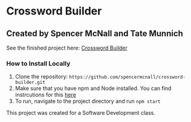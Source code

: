 # Crossword Builder

## Created by Spencer McNall and Tate Munnich

See the finished project here: [Crossword Builder](https://spencermcnall.github.io/crossword-builder)

### How to Install Locally

1. Clone the repository: `https://github.com/spencermcnall/crossword-builder.git`
2. Make sure that you have npm and Node installed. You can find instrcutions for this [here](https://docs.npmjs.com/downloading-and-installing-node-js-and-npm)
3. To run, navigate to the project directory and run `npm start`

This project was created for a Software Development class.
